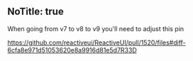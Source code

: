 NoTitle: true
---

When going from v7 to v8 to v9 you'll need to adjust this pin

https://github.com/reactiveui/ReactiveUI/pull/1520/files#diff-6cfa8e971d51053620e8a9916d81e5d7R33D

